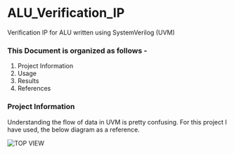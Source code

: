 # ALU_Verification_IP
Verification IP for ALU written using SystemVerilog (UVM)

### This Document is organized as follows -
  1.  Project Information
  2.  Usage
  3.  Results
  4.  References

### Project Information
Understanding the flow of data in UVM is pretty confusing. For this project I have used, the below diagram as a reference.

![TOP VIEW](https://drive.google.com/open?id=1tvsNBnniYofdWUgPgtDjrldYfvdGz9ef)
